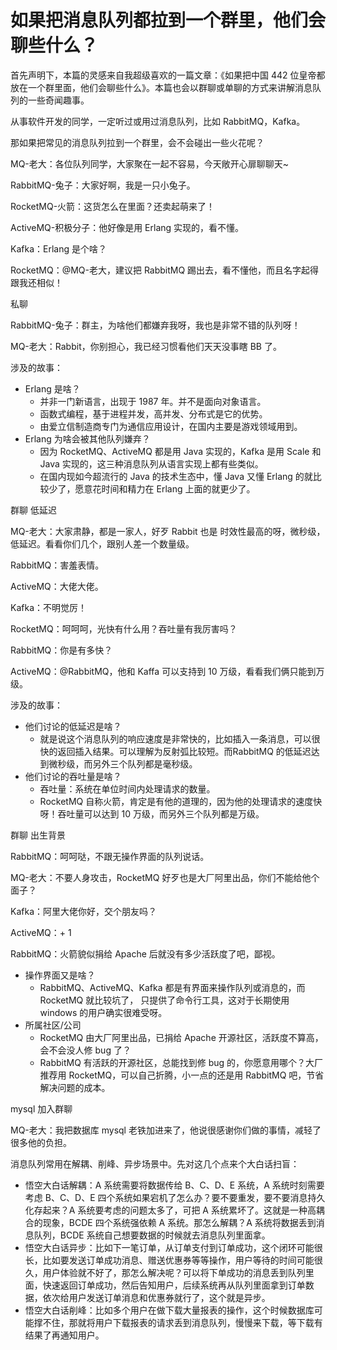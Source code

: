 # 如果把消息队列都拉到一个群里，他们会聊些什么？

首先声明下，本篇的灵感来自我超级喜欢的一篇文章：《如果把中国 442 位皇帝都放在一个群里面，他们会聊些什么》。本篇也会以群聊或单聊的方式来讲解消息队列的一些奇闻趣事。

从事软件开发的同学，一定听过或用过消息队列，比如 RabbitMQ，Kafka。

那如果把常见的消息队列拉到一个群里，会不会碰出一些火花呢？



MQ-老大：各位队列同学，大家聚在一起不容易，今天敞开心扉聊聊天~

RabbitMQ-兔子：大家好啊，我是一只小兔子。

RocketMQ-火箭：这货怎么在里面？还卖起萌来了！

ActiveMQ-积极分子：他好像是用 Erlang 实现的，看不懂。

Kafka：Erlang 是个啥？

RocketMQ：@MQ-老大，建议把 RabbitMQ 踢出去，看不懂他，而且名字起得跟我还相似！



私聊

RabbitMQ-兔子：群主，为啥他们都嫌弃我呀，我也是非常不错的队列呀！

MQ-老大：Rabbit，你别担心，我已经习惯看他们天天没事瞎 BB 了。





涉及的故事：

- Erlang 是啥？
  - 并非一门新语言，出现于 1987 年。并不是面向对象语言。
  - 函数式编程，基于进程并发，高并发、分布式是它的优势。
  - 由爱立信制造商专门为通信应用设计，在国内主要是游戏领域用到。
- Erlang 为啥会被其他队列嫌弃？
  - 因为 RocketMQ、ActiveMQ 都是用 Java 实现的，Kafka 是用 Scale 和 Java 实现的，这三种消息队列从语言实现上都有些类似。
  - 在国内现如今超流行的 Java 的技术生态中，懂 Java 又懂 Erlang 的就比较少了，愿意花时间和精力在 Erlang 上面的就更少了。



群聊  低延迟

MQ-老大：大家肃静，都是一家人，好歹 Rabbit 也是 时效性最高的呀，微秒级，低延迟。看看你们几个，跟别人差一个数量级。

RabbitMQ：害羞表情。

ActiveMQ：大佬大佬。

Kafka：不明觉厉！

RocketMQ：呵呵呵，光快有什么用？吞吐量有我厉害吗？

RabbitMQ：你是有多快？

ActiveMQ：@RabbitMQ，他和 Kaffa 可以支持到 10 万级，看看我们俩只能到万级。



涉及的故事：

- 他们讨论的低延迟是啥？
  - 就是说这个消息队列的响应速度是非常快的，比如插入一条消息，可以很快的返回插入结果。可以理解为反射弧比较短。而RabbitMQ 的低延迟达到微秒级，而另外三个队列都是毫秒级。
- 他们讨论的吞吐量是啥？
  - 吞吐量：系统在单位时间内处理请求的数量。
  - RocketMQ 自称火箭，肯定是有他的道理的，因为他的处理请求的速度快呀！吞吐量可以达到 10 万级，而另外三个队列都是万级。



群聊 出生背景



RabbitMQ：呵呵哒，不跟无操作界面的队列说话。

MQ-老大：不要人身攻击，RocketMQ 好歹也是大厂阿里出品，你们不能给他个面子？

Kafka：阿里大佬你好，交个朋友吗？

ActiveMQ：+ 1

RabbitMQ：火箭貌似捐给 Apache 后就没有多少活跃度了吧，鄙视。



- 操作界面又是啥？
  - RabbitMQ、ActiveMQ、Kafka 都是有界面来操作队列或消息的，而 RocketMQ 就比较坑了， 只提供了命令行工具，这对于长期使用 windows 的用户确实很难受呀。
- 所属社区/公司
  - RocketMQ 由大厂阿里出品，已捐给 Apache 开源社区，活跃度不算高，会不会没人修 bug 了？
  - RabbitMQ 有活跃的开源社区，总能找到修 bug 的，你愿意用哪个？大厂推荐用 RocketMQ，可以自己折腾，小一点的还是用 RabbitMQ 吧，节省解决问题的成本。



mysql 加入群聊

MQ-老大：我把数据库 mysql 老铁加进来了，他说很感谢你们做的事情，减轻了很多他的负担。



消息队列常用在解耦、削峰、异步场景中。先对这几个点来个大白话扫盲：

- 悟空大白话解耦：A 系统需要将数据传给 B、C、D、E 系统，A 系统时刻需要考虑 B、C、D、E 四个系统如果宕机了怎么办？要不要重发，要不要消息持久化存起来？A 系统要考虑的问题太多了，可把 A 系统累坏了。这就是一种高耦合的现象，BCDE 四个系统强依赖 A 系统。那怎么解耦？A 系统将数据丢到消息队列，BCDE 系统自己想要数据的时候就去消息队列里面拿。
- 悟空大白话异步：比如下一笔订单，从订单支付到订单成功，这个闭环可能很长，比如要发送订单成功消息、赠送优惠券等等操作，用户等待的时间可能很久，用户体验就不好了，那怎么解决呢？可以将下单成功的消息丢到队列里面，快速返回订单成功，然后告知用户，后续系统再从队列里面拿到订单数据，依次给用户发送订单消息和优惠券就行了，这个就是异步。
- 悟空大白话削峰：比如多个用户在做下载大量报表的操作，这个时候数据库可能撑不住，那就将用户下载报表的请求丢到消息队列，慢慢来下载，等下载有结果了再通知用户。